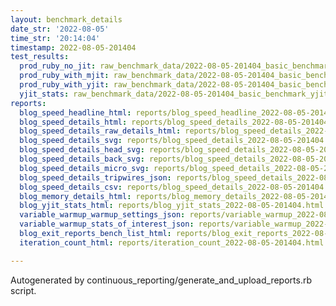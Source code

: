 ```yaml
---
layout: benchmark_details
date_str: '2022-08-05'
time_str: '20:14:04'
timestamp: 2022-08-05-201404
test_results:
  prod_ruby_no_jit: raw_benchmark_data/2022-08-05-201404_basic_benchmark_prod_ruby_no_jit.json
  prod_ruby_with_mjit: raw_benchmark_data/2022-08-05-201404_basic_benchmark_prod_ruby_with_mjit.json
  prod_ruby_with_yjit: raw_benchmark_data/2022-08-05-201404_basic_benchmark_prod_ruby_with_yjit.json
  yjit_stats: raw_benchmark_data/2022-08-05-201404_basic_benchmark_yjit_stats.json
reports:
  blog_speed_headline_html: reports/blog_speed_headline_2022-08-05-201404.html
  blog_speed_details_html: reports/blog_speed_details_2022-08-05-201404.html
  blog_speed_details_raw_details_html: reports/blog_speed_details_2022-08-05-201404.raw_details.html
  blog_speed_details_svg: reports/blog_speed_details_2022-08-05-201404.svg
  blog_speed_details_head_svg: reports/blog_speed_details_2022-08-05-201404.head.svg
  blog_speed_details_back_svg: reports/blog_speed_details_2022-08-05-201404.back.svg
  blog_speed_details_micro_svg: reports/blog_speed_details_2022-08-05-201404.micro.svg
  blog_speed_details_tripwires_json: reports/blog_speed_details_2022-08-05-201404.tripwires.json
  blog_speed_details_csv: reports/blog_speed_details_2022-08-05-201404.csv
  blog_memory_details_html: reports/blog_memory_details_2022-08-05-201404.html
  blog_yjit_stats_html: reports/blog_yjit_stats_2022-08-05-201404.html
  variable_warmup_warmup_settings_json: reports/variable_warmup_2022-08-05-201404.warmup_settings.json
  variable_warmup_stats_of_interest_json: reports/variable_warmup_2022-08-05-201404.stats_of_interest.json
  blog_exit_reports_bench_list_html: reports/blog_exit_reports_2022-08-05-201404.bench_list.html
  iteration_count_html: reports/iteration_count_2022-08-05-201404.html

---
```

Autogenerated by continuous_reporting/generate_and_upload_reports.rb script.
